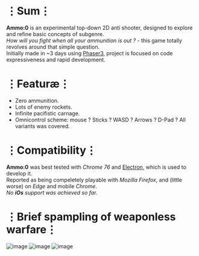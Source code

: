 # ⋮Sum⋮
__Ammo:0__ is an experimental top-down 2D anti shooter, designed to explore and refine basic concepts of subgenre.  
_How will you fight when all your ammunition is out ?_ - this game totally revolves around that simple question.  
Initially made in ~3 days using [Phaser3](https://phaser.io/phaser3), project is focused on code expressiveness and rapid development.

# ⋮Featuræ⋮
* Zero ammunition.
* Lots of enemy rockets.
* Infinite pacifistic carnage.
* Omnicontrol scheme: mouse ? Sticks ? WASD ? Arrows ? D-Pad ? All variants was covered.

# ⋮Compatibility⋮
__Ammo:0__ was best tested with _Chrome 76_ and [Electron](https://electronjs.org/), which is used to develop it.  
Reported as being compeletely playable with _Mozilla Firefox_, and (little worse) on _Edge_ and mobile _Chrome_.  
_No __iOs__ support was achieved so far._

# ⋮Brief spampling of weaponless warfare⋮
![image](https://user-images.githubusercontent.com/8768470/62489082-88561680-b7ce-11e9-9ad8-43d5e6555735.png)
![image](https://user-images.githubusercontent.com/8768470/62489013-5b096880-b7ce-11e9-8e89-8a5e03976b59.png)
![image](https://user-images.githubusercontent.com/8768470/62427938-44e2a600-b703-11e9-9a3e-55a8d0aded59.png)
